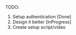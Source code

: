 TODO:

1. Setup authentication [Done]
2. Design it better [InProgress]
3. Create setup script/video
